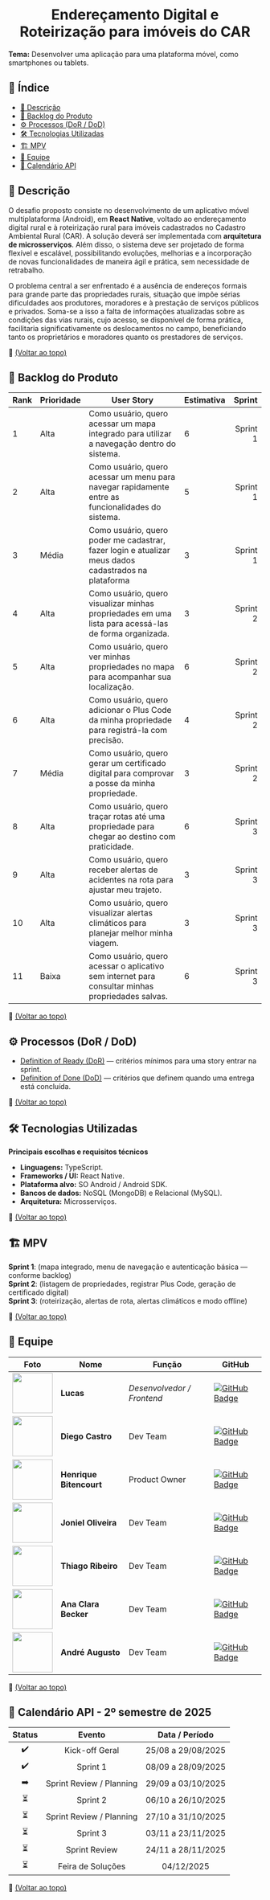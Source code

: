 <h1 align="center">Endereçamento Digital e Roteirização para imóveis do CAR</h1>

**Tema:** Desenvolver uma aplicação para uma plataforma móvel, como smartphones ou tablets.

## :bookmark_tabs: Índice
- [:scroll: Descrição](#scroll-descrição)  
- [:memo: Backlog do Produto](#memo-backlog-do-produto)  
- [:gear: Processos (DoR / DoD)](#gear-processos-dor--dod)  
- [:hammer_and_wrench: Tecnologias Utilizadas](#hammer_and_wrench-tecnologias-utilizadas)  
- [:building_construction: MPV](#building_construction-mpv)  
- [:busts_in_silhouette: Equipe](#busts_in_silhouette-equipe)  
- [:calendar: Calendário API](#calendar)  

## :scroll: Descrição
O desafio proposto consiste no desenvolvimento de um aplicativo móvel multiplataforma (Android), em **React Native**, voltado ao endereçamento digital rural e à roteirização rural para imóveis cadastrados no Cadastro Ambiental Rural (CAR). A solução deverá ser implementada com **arquitetura de microsserviços**. Além disso, o sistema deve ser projetado de forma flexível e escalável, possibilitando evoluções, melhorias e a incorporação de novas funcionalidades de maneira ágil e prática, sem necessidade de retrabalho.

O problema central a ser enfrentado é a ausência de endereços formais para grande parte das propriedades rurais, situação que impõe sérias dificuldades aos produtores, moradores e à prestação de serviços públicos e privados. Soma-se a isso a falta de informações atualizadas sobre as condições das vias rurais, cujo acesso, se disponível de forma prática, facilitaria significativamente os deslocamentos no campo, beneficiando tanto os proprietários e moradores quanto os prestadores de serviços.

:link: [(Voltar ao topo)](#bookmark_tabs-índice)

## :memo: Backlog do Produto

| **Rank** | **Prioridade** | **User Story** | **Estimativa** | **Sprint** |
|----------|----------------|----------------|----------------|-----------:|
| 1 | Alta | Como usuário, quero acessar um mapa integrado para utilizar a navegação dentro do sistema. | 6 | Sprint 1 |
| 2 | Alta | Como usuário, quero acessar um menu para navegar rapidamente entre as funcionalidades do sistema. | 5 | Sprint 1 |
| 3 | Média | Como usuário, quero poder me cadastrar, fazer login e atualizar meus dados cadastrados na plataforma | 3 | Sprint 1 |
| 4 | Alta | Como usuário, quero visualizar minhas propriedades em uma lista para acessá-las de forma organizada. | 3 | Sprint 2 |
| 5 | Alta | Como usuário, quero ver minhas propriedades no mapa para acompanhar sua localização. | 6 | Sprint 2 |
| 6 | Alta | Como usuário, quero adicionar o Plus Code da minha propriedade para registrá-la com precisão. | 4 | Sprint 2 |
| 7 | Média | Como usuário, quero gerar um certificado digital para comprovar a posse da minha propriedade. | 3 | Sprint 2 |
| 8 | Alta | Como usuário, quero traçar rotas até uma propriedade para chegar ao destino com praticidade. | 6 | Sprint 3 |
| 9 | Alta | Como usuário, quero receber alertas de acidentes na rota para ajustar meu trajeto. | 3 | Sprint 3 |
| 10 | Alta | Como usuário, quero visualizar alertas climáticos para planejar melhor minha viagem. | 3 | Sprint 3 |
| 11 | Baixa | Como usuário, quero acessar o aplicativo sem internet para consultar minhas propriedades salvas. | 6 | Sprint 3 |

:link: [(Voltar ao topo)](#bookmark_tabs-índice)

## :gear: Processos (DoR / DoD)
- [Definition of Ready (DoR)](documentos/DoR.md) — critérios mínimos para uma story entrar na sprint.  
- [Definition of Done (DoD)](documentos/DoD.md) — critérios que definem quando uma entrega está concluída.

:link: [(Voltar ao topo)](#bookmark_tabs-índice)

## :hammer_and_wrench: Tecnologias Utilizadas
**Principais escolhas e requisitos técnicos**
- **Linguagens:** TypeScript.  
- **Frameworks / UI:** React Native.  
- **Plataforma alvo:** SO Android / Android SDK.  
- **Bancos de dados:** NoSQL (MongoDB) e Relacional (MySQL).  
- **Arquitetura:** Microsserviços. 

:link: [(Voltar ao topo)](#bookmark_tabs-índice)

## :building_construction: MPV
**Sprint 1**: (mapa integrado, menu de navegação e autenticação básica — conforme backlog)  
**Sprint 2**: (listagem de propriedades, registrar Plus Code, geração de certificado digital)  
**Sprint 3**: (roteirização, alertas de rota, alertas climáticos e modo offline)

:link: [(Voltar ao topo)](#bookmark_tabs-índice)

## :busts_in_silhouette: Equipe

| Foto | Nome | Função | GitHub |
|------|------|--------|--------|
| <img src="https://github.com/user-attachments/assets/0c1c6586-c02d-44cc-9b16-9d0b4fddf90d" width="80" /> | **Lucas** | *Desenvolvedor / Frontend* | [![GitHub Badge](https://img.shields.io/badge/GitHub-111217?style=flat-square&logo=github&logoColor=white)](https://github.com/LucasCassiano1) |
| <img src="https://github.com/user-attachments/assets/76932cb1-a024-413e-b6c8-df1c124d6fbb" width="80" /> | **Diego Castro** | Dev Team | [![GitHub Badge](https://img.shields.io/badge/GitHub-111217?style=flat-square&logo=github&logoColor=white)](https://github.com/Diegocastro5) |
| <img src="https://github.com/user-attachments/assets/39f54291-4c1c-42c6-bcd6-e63627e748e6" width="80" /> | **Henrique Bitencourt** | Product Owner | [![GitHub Badge](https://img.shields.io/badge/GitHub-111217?style=flat-square&logo=github&logoColor=white)](https://github.com/hriquen) |
| <img src="https://github.com/user-attachments/assets/d792373f-3d37-4dd9-be8f-5ebe1413c646" width="80" /> | **Joniel Oliveira** | Dev Team | [![GitHub Badge](https://img.shields.io/badge/GitHub-111217?style=flat-square&logo=github&logoColor=white)](https://github.com/JonielOliveira) |
| <img src="https://github.com/user-attachments/assets/2bbe17aa-6241-4133-8c2b-79b22a12e0c7" width="80" /> | **Thiago Ribeiro** | Dev Team | [![GitHub Badge](https://img.shields.io/badge/GitHub-111217?style=flat-square&logo=github&logoColor=white)](https://github.com/yrnThiago) |
| <img src="https://github.com/user-attachments/assets/d4372590-8840-414c-b42c-3397b3a83dc2" width="80" /> | **Ana Clara Becker** | Dev Team | [![GitHub Badge](https://img.shields.io/badge/GitHub-111217?style=flat-square&logo=github&logoColor=white)](https://github.com/ninabtolo) |
| <img src="https://github.com/user-attachments/assets/a2c59847-0d99-45e5-8b9f-c94406f4de59" width="80" /> | **André Augusto** | Dev Team | [![GitHub Badge](https://img.shields.io/badge/GitHub-111217?style=flat-square&logo=github&logoColor=white)](https://github.com/andreN4vs) |

:link: [(Voltar ao topo)](#bookmark_tabs-índice)

## :calendar: Calendário API - 2º semestre de 2025

| Status | Evento | Data / Período |
|:------:|:------:|:--------------:|
| ✔️ | Kick-off Geral | 25/08 a 29/08/2025 |
| ✔️ | Sprint 1 | 08/09 a 28/09/2025 |
| ➡️ | Sprint Review / Planning | 29/09 a 03/10/2025 |
| ⏳ | Sprint 2 | 06/10 a 26/10/2025 |
| ⏳ | Sprint Review / Planning | 27/10 a 31/10/2025 |
| ⏳ | Sprint 3 | 03/11 a 23/11/2025 |
| ⏳ | Sprint Review | 24/11 a 28/11/2025 |
| ⏳ | Feira de Soluções | 04/12/2025 |

:link: [(Voltar ao topo)](#bookmark_tabs-índice)
